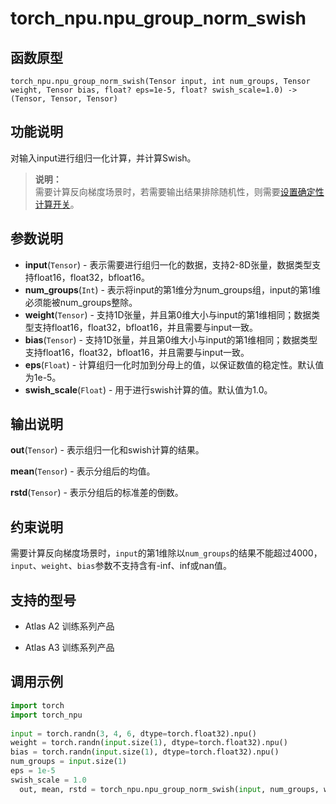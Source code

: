 # torch\_npu.npu\_group\_norm\_swish

## 函数原型

```
torch_npu.npu_group_norm_swish(Tensor input, int num_groups, Tensor weight, Tensor bias, float? eps=1e-5, float? swish_scale=1.0) -> (Tensor, Tensor, Tensor)
```

## 功能说明

对输入input进行组归一化计算，并计算Swish。
> **说明：**<br>
> 需要计算反向梯度场景时，若需要输出结果排除随机性，则需要[设置确定性计算开关](确定性计算API支持清单.md)。

## 参数说明

-   **input**(`Tensor`) - 表示需要进行组归一化的数据，支持2-8D张量，数据类型支持float16，float32，bfloat16。
-   **num_groups**(`Int`) - 表示将input的第1维分为num\_groups组，input的第1维必须能被num\_groups整除。
-   **weight**(`Tensor`) - 支持1D张量，并且第0维大小与input的第1维相同；数据类型支持float16，float32，bfloat16，并且需要与input一致。
-   **bias**(`Tensor`) - 支持1D张量，并且第0维大小与input的第1维相同；数据类型支持float16，float32，bfloat16，并且需要与input一致。
-   **eps**(`Float`) - 计算组归一化时加到分母上的值，以保证数值的稳定性。默认值为1e-5。
-   **swish_scale**(`Float`) - 用于进行swish计算的值。默认值为1.0。

## 输出说明

**out**(`Tensor`) - 表示组归一化和swish计算的结果。

**mean**(`Tensor`) - 表示分组后的均值。

**rstd**(`Tensor`) - 表示分组后的标准差的倒数。

## 约束说明

需要计算反向梯度场景时，`input`的第1维除以`num_groups`的结果不能超过4000，`input`、`weight`、`bias`参数不支持含有-inf、inf或nan值。

## 支持的型号

-   <term>Atlas A2 训练系列产品</term>

-   <term>Atlas A3 训练系列产品</term>

## 调用示例

```python
import torch
import torch_npu
 
input = torch.randn(3, 4, 6, dtype=torch.float32).npu()
weight = torch.randn(input.size(1), dtype=torch.float32).npu()
bias = torch.randn(input.size(1), dtype=torch.float32).npu()
num_groups = input.size(1)
eps = 1e-5
swish_scale = 1.0
  out, mean, rstd = torch_npu.npu_group_norm_swish(input, num_groups, weight, bias, eps=eps, swish_scale=swish_scale)
```

